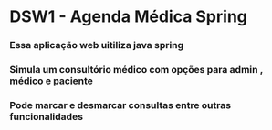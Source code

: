 # DSW1 - Agenda Médica Spring

### Essa aplicação web uitiliza java spring
### Simula um consultório médico com opções para admin , médico e paciente 
### Pode marcar e desmarcar consultas entre outras funcionalidades
